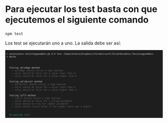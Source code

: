# Para ejecutar los test basta con que ejecutemos el siguiente comando

    npm test

Los test se ejecutarán uno a uno. La salida debe ser así:

![](images/testOutput.png)